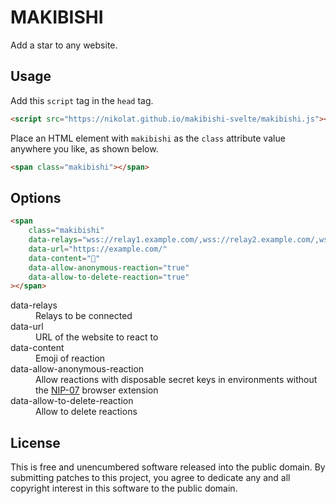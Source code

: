 # MAKIBISHI

Add a star to any website.

## Usage

Add this `script` tag in the `head` tag.

```html
<script src="https://nikolat.github.io/makibishi-svelte/makibishi.js"></script>
```

Place an HTML element with `makibishi` as the `class` attribute value anywhere you like, as shown below.

```html
<span class="makibishi"></span>
```

## Options

```html
<span
	class="makibishi"
	data-relays="wss://relay1.example.com/,wss://relay2.example.com/,wss://relay3.example.com/"
	data-url="https://example.com/"
	data-content="🤙"
	data-allow-anonymous-reaction="true"
	data-allow-to-delete-reaction="true"
></span>
```

<dl>
  <dt>data-relays</dt>
  <dd>Relays to be connected</dd>
  <dt>data-url</dt>
  <dd>URL of the website to react to</dd>
  <dt>data-content</dt>
  <dd>Emoji of reaction</dd>
  <dt>data-allow-anonymous-reaction</dt>
  <dd>Allow reactions with disposable secret keys in environments without the <a href="https://github.com/nostr-protocol/nips/blob/master/07.md">NIP-07</a> browser extension</dd>
  <dt>data-allow-to-delete-reaction</dt>
  <dd>Allow to delete reactions</dd>
</dl>

## License

This is free and unencumbered software released into the public domain.
By submitting patches to this project, you agree to dedicate any and all copyright interest in this software to the public domain.
